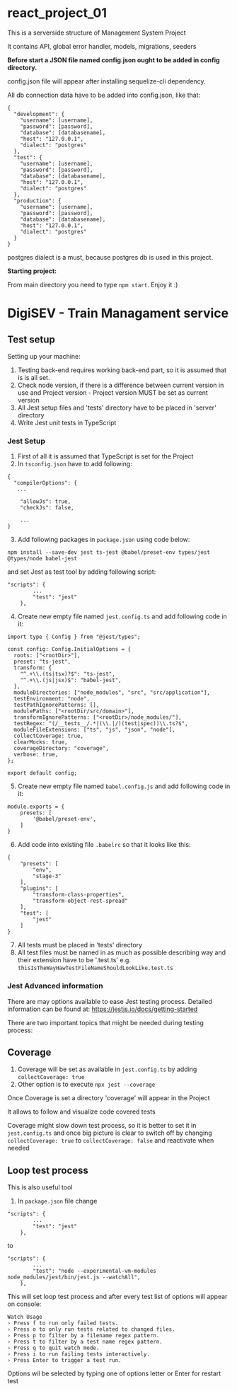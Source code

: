 # react_project_01

This is a serverside structure of Management System Project

It contains API, global error handler, models, migrations, seeders

**Before start a JSON file named config.json ought to be added in config directory.**

config.json file will appear after installing sequelize-cli dependency.

All db connection data have to be added into config.json, like that:
```
{
  "development": {
    "username": [username],
    "password": [password],
    "database": [databasename],
    "host": "127.0.0.1",
    "dialect": "postgres"
  },
  "test": {
    "username": [username],
    "password": [password],
    "database": [databasename],
    "host": "127.0.0.1",
    "dialect": "postgres"
  },
  "production": {
    "username": [username],
    "password": [password],
    "database": [databasename],
    "host": "127.0.0.1",
    "dialect": "postgres"
  }
}
```

postgres dialect is a must, because postgres db is used in this project.

**Starting project:**

From main directory you need to type `npm start`. Enjoy it :) 


# DigiSEV - Train Managament service

## Test setup
Setting up your machine: 
1. Testing back-end requires working back-end part, so it is assumed that is is all set.
2. Check node version, if there is a difference between current version in use and Project version - Project version MUST be set as current version 
3. All Jest setup files and 'tests' directory have to be placed in 'server' directory
4. Write Jest unit tests in TypeScript  

### Jest Setup
1. First of all it is assumed that TypeScript is set for the Project
2. In `tsconfig.json` have to add following:
```
{
  "compilerOptions": {
   ...

    "allowJs": true,
    "checkJs": false,

    ...
}
```
3. Add following packages in `package.json` using code below:

```
npm install --save-dev jest ts-jest @babel/preset-env types/jest @types/node babel-jest

```

and set Jest as test tool by adding following script:
```
"scripts": {
        ...
        "test": "jest"
    },
```

4. Create new empty file named `jest.config.ts` and add following code in it:

```
import type { Config } from "@jest/types";

const config: Config.InitialOptions = {
  roots: ["<rootDir>"],
  preset: "ts-jest",
  transform: {
    "^.+\\.(ts|tsx)?$": "ts-jest",
    "^.+\\.(js|jsx)$": "babel-jest",
  },
  moduleDirectories: ["node_modules", "src", "src/application"],
  testEnvironment: "node",
  testPathIgnorePatterns: [],
  modulePaths: ["<rootDir/src/domain>"],
  transformIgnorePatterns: ["<rootDir>/node_modules/"],
  testRegex: "(/__tests__/.*|(\\.|/)(test|spec))\\.ts?$",
  moduleFileExtensions: ["ts", "js", "json", "node"],
  collectCoverage: true,
  clearMocks: true,
  coverageDirectory: "coverage",
  verbose: true,
};

export default config;
```

5. Create new empty file named `babel.config.js` and add following code in it:
```
module.exports = {
    presets: [
        '@babel/preset-env',
    ]
}
```

6. Add code into existing file `.babelrc` so that it looks like this:
```
{
    "presets": [
        "env",
        "stage-3"
    ],
    "plugins": [
        "transform-class-properties",
        "transform-object-rest-spread"
    ],
    "test": [
        "jest"
    ]
}
```

7. All tests must be placed in 'tests' directory
8. All test files must be named in as much as possible describing way and their extension have to be '.test.ts'
e.g. `thisIsTheWayHawTestFileNameShouldLookLike.test.ts`
 
### Jest Advanced information

There are may options available to ease Jest testing process.
Detailed information can be found at: https://jestjs.io/docs/getting-started 

There are two important topics that might be needed during testing process:
## Coverage
1. Coverage will be set as available in `jest.config.ts` by adding ```collectCoverage: true```
2. Other option is to execute ```npx jest --coverage```

Once Coverage is set a directory 'coverage' will appear in the Project

It allows to follow and visualize code covered tests

Coverage might slow down test process, so it is better to set it in `jest.config.ts` and once big picture is clear to switch off by changing 
```collectCoverage: true``` to ```collectCoverage: false```
and reactivate when needed

## Loop test process
This is also useful tool
1. In `package.json` file change 
```
"scripts": {
        ...
        "test": "jest"
    },
```
to
```
"scripts": {
        ...
        "test": "node --experimental-vm-modules node_modules/jest/bin/jest.js --watchAll",
    },
```

This will set loop test process and after every test list of options will appear on console:
```
Watch Usage
› Press f to run only failed tests.
› Press o to only run tests related to changed files.
› Press p to filter by a filename regex pattern.
› Press t to filter by a test name regex pattern.
› Press q to quit watch mode.
› Press i to run failing tests interactively.
› Press Enter to trigger a test run.
```

Options wil be selected by typing one of options letter or Enter for restart test



